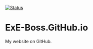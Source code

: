 [![Status](https://img.shields.io/website/https/ExE-Boss.GitHub.io.svg?label=status)](https://ExE-Boss.GitHub.io)

ExE-Boss.GitHub.io
==================

My website on GitHub.
